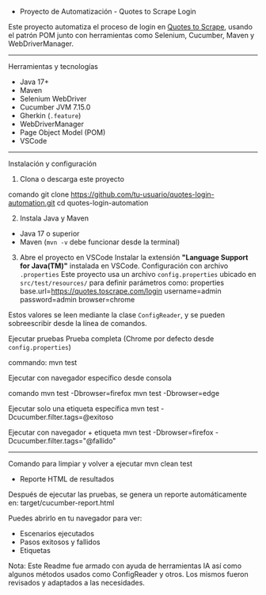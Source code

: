 
- Proyecto de Automatización - Quotes to Scrape Login

Este proyecto automatiza el proceso de login en [Quotes to Scrape](https://quotes.toscrape.com), usando el patrón POM junto con herramientas como Selenium, Cucumber, Maven y WebDriverManager.

---

 Herramientas y tecnologías

- Java 17+
- Maven
- Selenium WebDriver
- Cucumber JVM 7.15.0
- Gherkin (`.feature`)
- WebDriverManager
- Page Object Model (POM)
- VSCode
---
Instalación y configuración

1. Clona o descarga este proyecto

comando
git clone https://github.com/tu-usuario/quotes-login-automation.git
cd quotes-login-automation

2. Instala Java y Maven

- Java 17 o superior
- Maven (`mvn -v` debe funcionar desde la terminal)

3. Abre el proyecto en VSCode
Instalar la extensión **"Language Support for Java(TM)"** instalada en VSCode.
Configuración con archivo `.properties`
Este proyecto usa un archivo `config.properties` ubicado en `src/test/resources/` para definir parámetros como:
properties
base.url=https://quotes.toscrape.com/login
username=admin
password=admin
browser=chrome

Estos valores se leen mediante la clase `ConfigReader`, y se pueden sobreescribir desde la línea de comandos.


Ejecutar pruebas
Prueba completa (Chrome por defecto desde `config.properties`)

commando:
mvn test

Ejecutar con navegador específico desde consola

comando
mvn test -Dbrowser=firefox
mvn test -Dbrowser=edge


Ejecutar solo una etiqueta específica
	mvn test -Dcucumber.filter.tags=@exitoso

Ejecutar con navegador + etiqueta
	mvn test -Dbrowser=firefox -Dcucumber.filter.tags="@fallido"

---
Comando para limpiar y volver a ejecutar
mvn clean test


- Reporte HTML de resultados

Después de ejecutar las pruebas, se genera un reporte automáticamente en:
target/cucumber-report.html

Puedes abrirlo en tu navegador para ver:

- Escenarios ejecutados
- Pasos exitosos y fallidos
- Etiquetas

Nota: Este Readme fue armado con ayuda de herramientas IA así como algunos métodos usados como ConfigReader y otros. Los mismos fueron revisados y adaptados a las necesidades.
